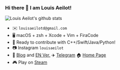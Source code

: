 ### Hi there 👋 I am Louis Aeilot!

![Louis Aeilot's github stats](https://github-readme-stats.vercel.app/api?username=aeilot&theme=buefy&count_private=true&show_icons=true)

* ✉️ `louisaeilotd@gmail.com`
* 🖥 macOS + zsh + Xcode + Vim + FiraCode
* 🔨 Ready to contribute with C++/Swift/Java/Python!
* 📷 Instagram `louisaeilot`
* 📝 [Blog](https://blog.aeilot.top) and [EN Ver.](https://en.blog.aeilot.top) ✈️  [Telegram](https://t.me/aeilotd) 🏠 [Home Page](https://aeilot.top)
* 🎮 Play on [Steam](https://steamcommunity.com/id/aeilot/)
<!--* 🔨 Working on [WidgetHub](https://github.com/aeilot/WidgetHub) and so on.-->


